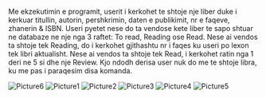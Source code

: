 Me ekzekutimin e programit, userit i kerkohet te shtoje nje liber duke i kerkuar titullin, autorin, pershkrimin, daten e publikimit, nr e faqeve, zhanerin & ISBN. 
Useri pyetet nese do ta vendose kete liber  te sapo shtuar ne databaze ne nje nga 3 raftet: To read, Reading ose Read. Nese ai vendos ta shtoje tek Reading, do i kerkohet gjithashtu nr i faqes ku useri po lexon tek libri aktualisht. Nese ai vendos ta shtoje tek Read, i kerkohet ratin nga 1 deri ne 5 si dhe nje Review. Kjo ndodh derisa user nuk do me te shtoje libra, ku me pas i paraqesim disa komanda. 


![Picture6](https://user-images.githubusercontent.com/57449723/142642005-1554783c-f842-44a4-bf27-342e16b6976d.png)
![Picture1](https://user-images.githubusercontent.com/57449723/142642014-59f91508-9dce-4f2d-97e7-71f734f792f0.png)
![Picture2](https://user-images.githubusercontent.com/57449723/142642015-fd94ded3-ad85-4bd4-acf2-53f607f50784.png)
![Picture3](https://user-images.githubusercontent.com/57449723/142642017-9b7b06ca-6bc1-4848-807c-12c9d78d7f33.png)
![Picture4](https://user-images.githubusercontent.com/57449723/142642019-cea99628-ebbf-40c2-8ce9-c7ace25e6d28.png)
![Picture5](https://user-images.githubusercontent.com/57449723/142642022-232be2fd-1b13-435b-89c9-4b7791338c35.png)
